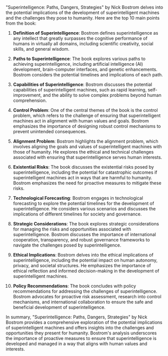 "Superintelligence: Paths, Dangers, Strategies" by Nick Bostrom delves into the potential implications of the development of superintelligent machines and the challenges they pose to humanity. Here are the top 10 main points from the book:

1. **Definition of Superintelligence**: Bostrom defines superintelligence as any intellect that greatly surpasses the cognitive performance of humans in virtually all domains, including scientific creativity, social skills, and general wisdom.

2. **Paths to Superintelligence**: The book explores various paths to achieving superintelligence, including artificial intelligence (AI) development, brain-computer interfaces, and genetic enhancements. Bostrom considers the potential timelines and implications of each path.

3. **Capabilities of Superintelligence**: Bostrom discusses the potential capabilities of superintelligent machines, such as rapid learning, self-improvement, and the ability to solve complex problems beyond human comprehension.

4. **Control Problem**: One of the central themes of the book is the control problem, which refers to the challenge of ensuring that superintelligent machines act in alignment with human values and goals. Bostrom emphasizes the importance of designing robust control mechanisms to prevent unintended consequences.

5. **Alignment Problem**: Bostrom highlights the alignment problem, which involves aligning the goals and values of superintelligent machines with those of humanity. He explores the ethical and technical challenges associated with ensuring that superintelligence serves human interests.

6. **Existential Risks**: The book discusses the existential risks posed by superintelligence, including the potential for catastrophic outcomes if superintelligent machines act in ways that are harmful to humanity. Bostrom emphasizes the need for proactive measures to mitigate these risks.

7. **Technological Forecasting**: Bostrom engages in technological forecasting to explore the potential timelines for the development of superintelligence. He considers various scenarios and discusses the implications of different timelines for society and governance.

8. **Strategic Considerations**: The book explores strategic considerations for managing the risks and opportunities associated with superintelligence. Bostrom discusses the importance of international cooperation, transparency, and robust governance frameworks to navigate the challenges posed by superintelligence.

9. **Ethical Implications**: Bostrom delves into the ethical implications of superintelligence, including the potential impact on human autonomy, privacy, and societal structures. He emphasizes the importance of ethical reflection and informed decision-making in the development of superintelligent machines.

10. **Policy Recommendations**: The book concludes with policy recommendations for addressing the challenges of superintelligence. Bostrom advocates for proactive risk assessment, research into control mechanisms, and international collaboration to ensure the safe and beneficial development of superintelligence.

In summary, "Superintelligence: Paths, Dangers, Strategies" by Nick Bostrom provides a comprehensive exploration of the potential implications of superintelligent machines and offers insights into the challenges and opportunities they present for humanity. Bostrom's analysis underscores the importance of proactive measures to ensure that superintelligence is developed and managed in a way that aligns with human values and interests.